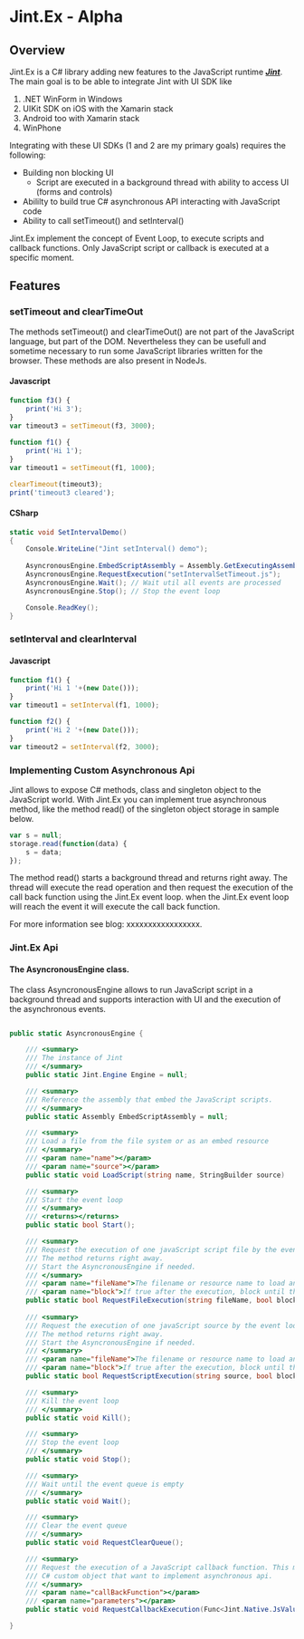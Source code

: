 ﻿# Jint.Ex - Alpha

## Overview

Jint.Ex is a C# library adding new features to the JavaScript runtime ***[Jint](https://github.com/sebastienros/jint)***.
The main goal is to be able to integrate Jint with UI SDK like 

1. .NET WinForm in Windows
2. UIKit SDK on iOS with the Xamarin stack 
3. Android too with Xamarin stack
4. WinPhone

Integrating with these UI SDKs (1 and 2 are my primary goals) requires the following:

* Building non blocking UI
    * Script are executed in a background thread with ability to access UI (forms and controls)
* Abililty to build true C# asynchronous API interacting with JavaScript code
* Ability to call setTimeout() and setInterval()

Jint.Ex implement the concept of Event Loop, to execute scripts and callback functions.
Only JavaScript script or callback is executed at a specific moment.

## Features

### setTimeout and clearTimeOut
The methods setTimeout() and clearTimeOut() are not part of the JavaScript language,
but part of the DOM. Nevertheless they can be usefull and sometime necessary
to run some JavaScript libraries written for the browser.
These methods are also present in NodeJs.

#### Javascript

```javascript
function f3() {
    print('Hi 3');
}
var timeout3 = setTimeout(f3, 3000);
    
function f1() {
    print('Hi 1');
}
var timeout1 = setTimeout(f1, 1000);

clearTimeout(timeout3);
print('timeout3 cleared');
```

#### CSharp

```csharp
static void SetIntervalDemo()
{
    Console.WriteLine("Jint setInterval() demo");
    
    AsyncronousEngine.EmbedScriptAssembly = Assembly.GetExecutingAssembly();
    AsyncronousEngine.RequestExecution("setIntervalSetTimeout.js");   
    AsyncronousEngine.Wait(); // Wait util all events are processed
    AsyncronousEngine.Stop(); // Stop the event loop

    Console.ReadKey();
}
```

### setInterval and clearInterval

#### Javascript

```javascript
function f1() {
    print('Hi 1 '+(new Date()));
}
var timeout1 = setInterval(f1, 1000);

function f2() {
    print('Hi 2 '+(new Date()));
}
var timeout2 = setInterval(f2, 3000);
```

### Implementing Custom Asynchronous Api

Jint allows to expose C# methods, class and singleton object to the JavaScript world. With Jint.Ex
you can implement true asynchronous method, like the method read() of the singleton object storage in sample below.

```javascript
var s = null;
storage.read(function(data) {
    s = data;
});
```

The method read() starts a background thread and returns right away. The thread will execute the read
operation and then request the execution of the call back function using the Jint.Ex event loop.
when the Jint.Ex event loop will reach the event it will execute the call back function.

For more information see blog: xxxxxxxxxxxxxxxxx.

### Jint.Ex Api

#### The AsyncronousEngine class.
The class AsyncronousEngine allows to run JavaScript script in a background thread
and supports interaction with UI and the execution of the asynchronous events.

```csharp

public static AsyncronousEngine {

    /// <summary>
    /// The instance of Jint
    /// </summary>
    public static Jint.Engine Engine = null;

    /// <summary>
    /// Reference the assembly that embed the JavaScript scripts.
    /// </summary>
    public static Assembly EmbedScriptAssembly = null;

    /// <summary>
    /// Load a file from the file system or as an embed resource
    /// </summary>
    /// <param name="name"></param>
    /// <param name="source"></param>
    public static void LoadScript(string name, StringBuilder source)

    /// <summary>
    /// Start the event loop
    /// </summary>
    /// <returns></returns>
    public static bool Start();

    /// <summary>
    /// Request the execution of one javaScript script file by the event loop. 
    /// The method returns right away. 
    /// Start the AsyncronousEngine if needed.
    /// </summary>
    /// <param name="fileName">The filename or resource name to load and execute</param>
    /// <param name="block">If true after the execution, block until the event queue is empty</param>
    public static bool RequestFileExecution(string fileName, bool block = false)
    
    /// <summary>
    /// Request the execution of one javaScript source by the event loop. 
    /// The method returns right away. 
    /// Start the AsyncronousEngine if needed.
    /// </summary>
    /// <param name="fileName">The filename or resource name to load and execute</param>
    /// <param name="block">If true after the execution, block until the event queue is empty</param>
    public static bool RequestScriptExecution(string source, bool block = false)    

    /// <summary>
    /// Kill the event loop
    /// </summary>
    public static void Kill();

    /// <summary>
    /// Stop the event loop
    /// </summary>
    public static void Stop();

    /// <summary>
    /// Wait until the event queue is empty
    /// </summary>
    public static void Wait();

    /// <summary>
    /// Clear the event queue
    /// </summary>
    public static void RequestClearQueue();

    /// <summary>
    /// Request the execution of a JavaScript callback function. This method should be called by 
    /// C# custom object that want to implement asynchronous api.
    /// </summary>
    /// <param name="callBackFunction"></param>
    /// <param name="parameters"></param>
    public static void RequestCallbackExecution(Func<Jint.Native.JsValue, Jint.Native.JsValue[], Jint.Native.JsValue> callBackFunction, List<JsValue>  parameters);

}
```